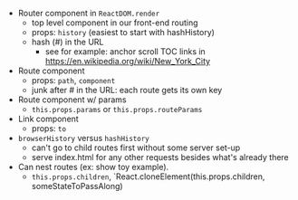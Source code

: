 * Router component in `ReactDOM.render`
	* top level component in our front-end routing
	* props: `history` (easiest to start with hashHistory)
	* hash (#) in the URL
		* see for example: anchor scroll TOC links in https://en.wikipedia.org/wiki/New_York_City
* Route component
	* props: `path`, `component`
	* junk after # in the URL: each route gets its own key
* Route component w/ params
	* `this.props.params` or `this.props.routeParams`
* Link component
	* props: `to`
* `browserHistory` versus `hashHistory`
	* can't go to child routes first without some server set-up
	* serve index.html for any other requests besides what's already there
* Can nest routes (ex: show toy example).
	* `this.props.children`, `React.cloneElement(this.props.children, someStateToPassAlong)